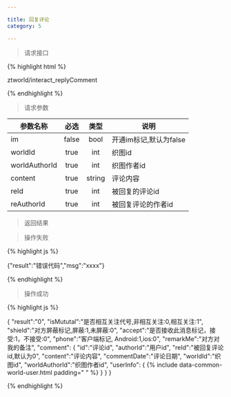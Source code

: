 ```yaml
---

title: 回复评论
category: 5

---
```


> 请求接口

{% highlight html %}

ztworld/interact_replyComment

{% endhighlight %}

> 请求参数

|参数名称			|必选		|类型		|说明									
|-------------------|:---------:|:---------:|--------------------------------------------
|im					|false		|bool		|开通im标记,默认为false
|worldId			|true		|int		|织图id
|worldAuthorId		|true		|int		|织图作者id
|content			|true		|string		|评论内容
|reId				|true		|int		|被回复的评论id
|reAuthorId			|true		|int		|被回复评论的作者id

> 返回结果

> 操作失败

{% highlight js %}

{"result":"错误代码","msg":"xxxx"}

{% endhighlight %}

> 操作成功

{% highlight js %}

{
	"result":"0", 
	"isMututal":"是否相互关注代号,非相互关注:0,相互关注:1",		
	"shield":"对方屏蔽标记,屏蔽:1,未屏蔽:0",
	"accept":"是否接收此消息标记，接受:1，不接受:0",
	"phone":"客户端标记, Android:1,ios:0",
	"remarkMe":"对方对我的备注",
	"comment":
	{
		"id":"评论id",
		"authorId":"用户id",
		"reId":"被回复评论id,默认为0",
		"content":"评论内容",
		"commentDate":"评论日期",
		"worldId":"织图id",
		"worldAuthorId":"织图作者id",
		"userInfo":
		{
			{% include data-common-world-user.html padding="			" %}
		}
	}
}

{% endhighlight %}
